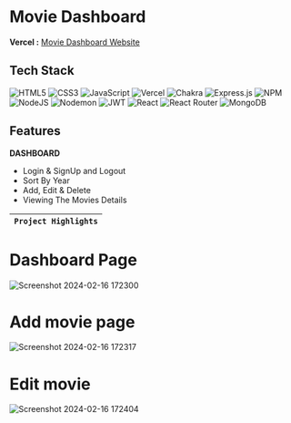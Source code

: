 

# Movie Dashboard

**Vercel :**  [Movie Dashboard Website](https://propftx-assignment.vercel.app/)
## Tech Stack

![HTML5](https://img.shields.io/badge/html5-%23E34F26.svg?style=for-the-badge&logo=html5&logoColor=white) ![CSS3](https://img.shields.io/badge/css3-%231572B6.svg?style=for-the-badge&logo=css3&logoColor=white) ![JavaScript](https://img.shields.io/badge/javascript-%23323330.svg?style=for-the-badge&logo=javascript&logoColor=%23F7DF1E) ![Vercel](https://img.shields.io/badge/vercel-%23000000.svg?style=for-the-badge&logo=vercel&logoColor=white) ![Chakra](https://img.shields.io/badge/chakra-%234ED1C5.svg?style=for-the-badge&logo=chakraui&logoColor=white) ![Express.js](https://img.shields.io/badge/express.js-%23404d59.svg?style=for-the-badge&logo=express&logoColor=%2361DAFB) ![NPM](https://img.shields.io/badge/NPM-%23CB3837.svg?style=for-the-badge&logo=npm&logoColor=white) ![NodeJS](https://img.shields.io/badge/node.js-6DA55F?style=for-the-badge&logo=node.js&logoColor=white) ![Nodemon](https://img.shields.io/badge/NODEMON-%23323330.svg?style=for-the-badge&logo=nodemon&logoColor=%BBDEAD) ![JWT](https://img.shields.io/badge/JWT-black?style=for-the-badge&logo=JSON%20web%20tokens) ![React](https://img.shields.io/badge/react-%2320232a.svg?style=for-the-badge&logo=react&logoColor=%2361DAFB) ![React Router](https://img.shields.io/badge/React_Router-CA4245?style=for-the-badge&logo=react-router&logoColor=white)  ![MongoDB](https://img.shields.io/badge/MongoDB-%234ea94b.svg?style=for-the-badge&logo=mongodb&logoColor=white)

## Features

**DASHBOARD**

- Login & SignUp and Logout
- Sort By Year
- Add, Edit & Delete 
- Viewing The Movies Details

| `Project Highlights` |
| :------------------: |

# Dashboard Page
![Screenshot 2024-02-16 172300](https://github.com/ak8459/propftx-assignment/assets/87300147/52f1a3b1-ae1f-4901-9faf-ac55aef79804)
# Add movie page
![Screenshot 2024-02-16 172317](https://github.com/ak8459/propftx-assignment/assets/87300147/f1e51e12-24cb-4a43-a9e0-06a65f4bb21a)
# Edit movie
![Screenshot 2024-02-16 172404](https://github.com/ak8459/propftx-assignment/assets/87300147/55793d4d-8758-4908-8d10-7bdc5047ebb4)

